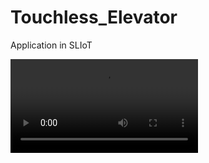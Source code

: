 # Touchless_Elevator
Application in SLIoT


![Demo](https://github.com/DulajKavinda98/Touchless_Elevator/blob/master/Captures/IOT_Elevator_App.mp4)
